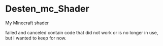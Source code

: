 # Desten_mc_Shader
My Minecraft shader

failed and canceled contain code that did not work or is no longer in use, but I wanted to keep for now.

